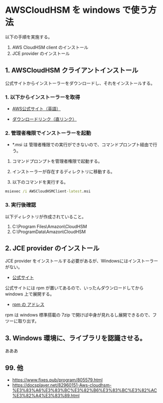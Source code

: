 # AWSCloudHSM を windows で使う方法

以下の手順を実施する。

1. AWS CloudHSM client のインストール
2. JCE provider のインストール

## 1. AWSCloudHSM クライアントインストール

公式サイトからインストーラーをダウンロードし、それをインストールする。

### 1. 以下からインストーラーを取得

- [AWS公式サイト（英語）](https://docs.aws.amazon.com/cloudhsm/latest/userguide/install-and-configure-client-win.html)

- [ダウンロードリンク（直リンク）](https://s3.amazonaws.com/cloudhsmv2-software/CloudHsmClient/Windows/AWSCloudHSMClient-latest.msi)

### 2. 管理者権限でインストーラーを起動

- *.msi は 管理者権限での実行ができないので、コマンドプロンプト経由で行う。

1. コマンドプロンプトを管理者権限で起動する。

2. インストーラーが存在するディレクトリに移動する。

3. 以下のコマンドを実行する。

```cmd
msiexec /i AWSCloudHSMClient-latest.msi
```

### 3. 実行後確認

以下ディレクトリが作成されていること。

1. C:\Program Files\Amazon\CloudHSM
2. C:\ProgramData\Amazon\CloudHSM

## 2. JCE provider のインストール

JCE provider をインストールする必要があるが、Windowsにはインストーラーがない。  

- [公式サイト](https://docs.aws.amazon.com/cloudhsm/latest/userguide/java-library-install.html)

公式サイトには rpm が置いてあるので、いったんダウンロードしてから windows 上で展開する。

- [rpm の アドレス](https://s3.amazonaws.com/cloudhsmv2-software/CloudHsmClient/EL7/cloudhsm-client-jce-latest.el7.x86_64.rpm)

rpm は windows 標準搭載の 7zip で開けば中身が見れるし展開できるので、フツーに取り出す。

## 3. Windows 環境に、ライブラリを認識させる。

あああ

## 99. 他

- https://www.fixes.pub/program/805579.html
- https://docsplayer.net/82960151-Aws-cloudhsm-%E3%83%A6%E3%83%BC%E3%82%B6%E3%83%BC%E3%82%AC%E3%82%A4%E3%83%89.html
